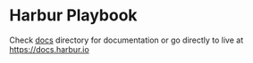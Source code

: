 # Harbur Playbook

Check [docs] directory for documentation or go directly to live at https://docs.harbur.io

[docs]: /docs






















